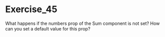 # Exercise_45 

What happens if the numbers prop of the Sum component is not set? How can you set a default value for this prop?
